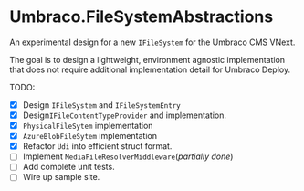 # Umbraco.FileSystemAbstractions
An experimental design for a new `IFileSystem` for the Umbraco CMS VNext.

The goal is to design a lightweight, environment agnostic implementation that does not require
additional implementation detail for Umbraco Deploy.

TODO:
- [x] Design `IFileSystem` and `IFileSystemEntry`
- [x] Design`IFileContentTypeProvider` and implementation.
- [x] `PhysicalFileSytem` implementation
- [x] `AzureBlobFileSytem` implementation
- [x] Refactor `Udi` into efficient struct format.
- [ ] Implement `MediaFileResolverMiddleware`(_partially done_)
- [ ] Add complete unit tests.
- [ ] Wire up sample site.
